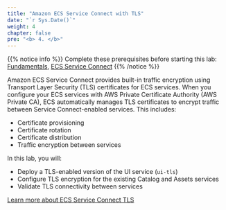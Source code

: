 ```yaml
---
title: "Amazon ECS Service Connect with TLS"
date: "`r Sys.Date()`"
weight: 4
chapter: false
pre: "<b> 4. </b>"
---
```


{{% notice info %}}
Complete these prerequisites before starting this lab: [Fundamentals](https://aws-fcj-ecs-workshop.github.io/Amazon-ECS-Immersion-Day/fundamentals/), [ECS Service Connect](../3-service-connect/)
{{% /notice %}}

Amazon ECS Service Connect provides built-in traffic encryption using Transport Layer Security (TLS) certificates for ECS services. When you configure your ECS services with AWS Private Certificate Authority (AWS Private CA), ECS automatically manages TLS certificates to encrypt traffic between Service Connect-enabled services. This includes:

- Certificate provisioning
- Certificate rotation 
- Certificate distribution
- Traffic encryption between services

In this lab, you will:

- Deploy a TLS-enabled version of the UI service (`ui-tls`)
- Configure TLS encryption for the existing Catalog and Assets services  
- Validate TLS connectivity between services

[Learn more about ECS Service Connect TLS](https://docs.aws.amazon.com/AmazonECS/latest/developerguide/service-connect-tls.html)